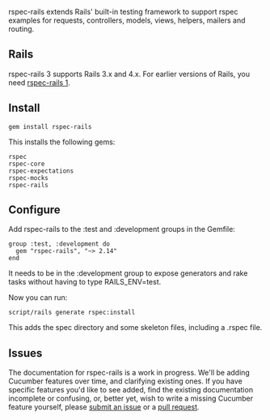 rspec-rails extends Rails' built-in testing framework to support rspec
examples for requests, controllers, models, views, helpers, mailers and
routing.

## Rails

rspec-rails 3 supports Rails 3.x and 4.x. For earlier versions of Rails, you
need [rspec-rails 1](https://github.com/dchelimsky/rspec-rails).

## Install

    gem install rspec-rails

This installs the following gems:

    rspec
    rspec-core
    rspec-expectations
    rspec-mocks
    rspec-rails

## Configure

Add rspec-rails to the :test and :development groups in the Gemfile:

    group :test, :development do
      gem "rspec-rails", "~> 2.14"
    end

It needs to be in the :development group to expose generators and rake tasks
without having to type RAILS_ENV=test.

Now you can run:

    script/rails generate rspec:install

This adds the spec directory and some skeleton files, including a .rspec
file.

## Issues

The documentation for rspec-rails is a work in progress. We'll be adding
Cucumber features over time, and clarifying existing ones.  If you have
specific features you'd like to see added, find the existing documentation
incomplete or confusing, or, better yet, wish to write a missing Cucumber
feature yourself, please [submit an
issue](http://github.com/rspec/rspec-rails/issues) or a [pull
request](http://github.com/rspec/rspec-rails).

